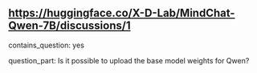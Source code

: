## https://huggingface.co/X-D-Lab/MindChat-Qwen-7B/discussions/1

contains_question: yes

question_part: Is it possible to upload the base model weights for Qwen?